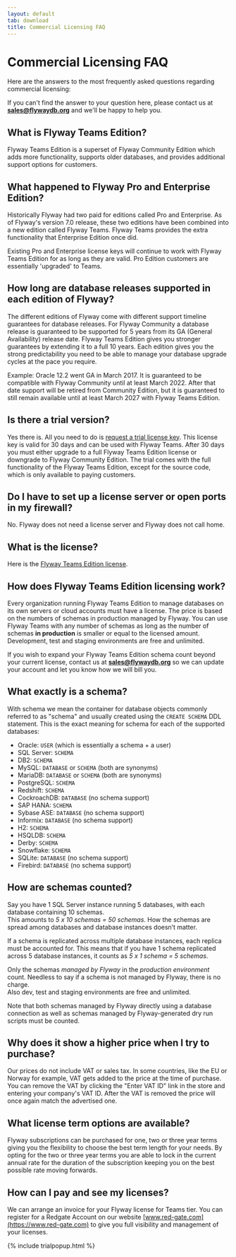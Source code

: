 ```yaml
---
layout: default
tab: download
title: Commercial Licensing FAQ
---
```

# Commercial Licensing FAQ

Here are the answers to the most frequently asked questions regarding commercial licensing:

<div id="toc"></div>

If you can't find the answer to your question here, please contact us at **sales@flywaydb.org** and we'll be happy to help you.

## What is Flyway Teams Edition?

Flyway Teams Edition is a superset of Flyway Community Edition which adds more functionality,
supports older databases, and provides additional support options for customers.

## What happened to Flyway Pro and Enterprise Edition?

Historically Flyway had two paid for editions called Pro and Enterprise. As of Flyway's version 7.0 release, these two editions have been combined into a new edition called Flyway Teams. Flyway Teams provides the extra functionality that Enterprise Edition once did.

Existing Pro and Enterprise license keys will continue to work with Flyway Teams Edition for as long as they are valid. Pro Edition customers are essentially 'upgraded' to Teams.

## How long are database releases supported in each edition of Flyway?

The different editions of Flyway come with different support timeline guarantees for database releases. For Flyway
Community a database release is guaranteed to be supported for 5 years from its GA (General Availability)
release date. Flyway Teams Edition gives you
stronger guarantees by extending it to a full 10 years. Each edition gives you the strong predictability you
need to be able to manage your database upgrade cycles at the pace you require.

Example: Oracle 12.2 went GA in March 2017. It is guaranteed to be compatible with Flyway Community until at
least March 2022. After that date support will be retired from Community Edition, but it is guaranteed to still remain available until at least March 2027 with Flyway Teams Edition. 

## Is there a trial version?

Yes there is. All you need to do is <a href="" data-toggle="modal" data-target="#flyway-trial-license-modal">request a trial license key</a>.
This license key is valid for 30 days and can be used with Flyway Teams. After 30 days
you must either upgrade to a full Flyway Teams Edition license or downgrade to
Flyway Community Edition. The trial comes with the full functionality of the Flyway Teams Edition,
except for the source code, which is only available to paying customers.

## Do I have to set up a license server or open ports in my firewall?

No. Flyway does not need a license server and Flyway does not call home.

## What is the license?

Here is the [Flyway Teams Edition license](/licenses/flyway-teams).

## How does Flyway Teams Edition licensing work?

Every organization running Flyway Teams Edition to manage databases on its own servers or cloud accounts
must have a license.
The price is based on the numbers of schemas in production managed by Flyway. You can use Flyway Teams with any
number of schemas as long as the number of schemas **in production** is smaller or equal to the licensed amount.
Development, test and staging environments are free and unlimited.

If you wish to expand your Flyway Teams Edition schema count beyond your current license, contact us at 
**sales@flywaydb.org** so we can update your account and let you know how we will bill you.

## What exactly is a schema?

With schema we mean the container for database objects commonly referred to as "schema" and usually created using the
`CREATE SCHEMA` DDL statement. This is the exact meaning for schema for each of the supported databases:

- Oracle: `USER` (which is essentially a schema + a user)
- SQL Server: `SCHEMA`
- DB2: `SCHEMA`
- MySQL: `DATABASE` or `SCHEMA` (both are synonyms)
- MariaDB: `DATABASE` or `SCHEMA` (both are synonyms)
- PostgreSQL: `SCHEMA`
- Redshift: `SCHEMA`
- CockroachDB: `DATABASE` (no schema support)
- SAP HANA: `SCHEMA`
- Sybase ASE: `DATABASE` (no schema support)
- Informix: `DATABASE` (no schema support)
- H2: `SCHEMA`
- HSQLDB: `SCHEMA`
- Derby: `SCHEMA`
- Snowflake: `SCHEMA`
- SQLite: `DATABASE` (no schema support)
- Firebird: `DATABASE` (no schema support)

## How are schemas counted?

Say you have 1 SQL Server instance running 5 databases, with each database containing 10 schemas.<br>
This amounts to *5 x 10 schemas = 50 schemas*. How the schemas are spread among databases and database instances doesn’t matter.

If a schema is replicated across multiple database instances, each replica must be accounted for.
This means that if you have 1 schema replicated across 5 database instances, it counts as *5 x 1 schema = 5 schemas*.

Only the schemas *managed by Flyway* in the *production environment* count.
Needless to say if a schema is not managed by Flyway, there is no charge.<br>
Also dev, test and staging environments are free and unlimited.

Note that both schemas managed by Flyway directly using a database connection as well as schemas managed by 
Flyway-generated dry run scripts must be counted.

## Why does it show a higher price when I try to purchase?

Our prices do not include VAT or sales tax. In some countries, like the EU or Norway for example, VAT gets added to the
price at the time of purchase. You can remove the VAT by clicking the "Enter VAT ID" link in the store and entering your
company's VAT ID. After the VAT is removed the price will once again match the advertised one. 

## What license term options are available?

Flyway subscriptions can be purchased for one, two or three year terms giving you the flexibility to choose the best term length for your needs.  By opting for the two or three year terms you are able to lock in the current annual rate for the duration of the subscription keeping you on the best possible rate moving forwards. 

## How can I pay and see my licenses?

We can arrange an invoice for your Flyway license for Teams tier. You can register for a Redgate Account on our website [www.red-gate.com](https://www.red-gate.com) to give you full visibility and management of your licenses.


{% include trialpopup.html %}